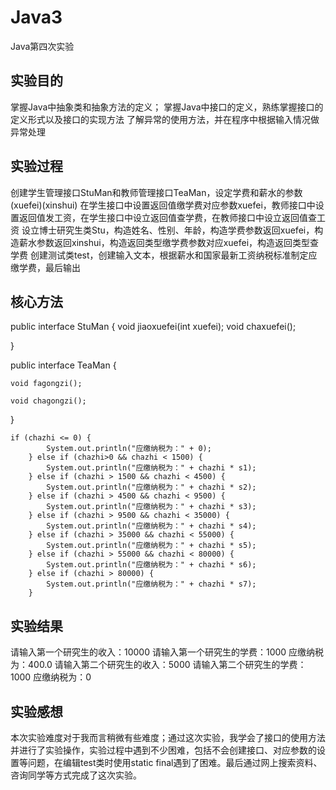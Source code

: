 # Java3
Java第四次实验
## 实验目的
掌握Java中抽象类和抽象方法的定义；
掌握Java中接口的定义，熟练掌握接口的定义形式以及接口的实现方法
了解异常的使用方法，并在程序中根据输入情况做异常处理
## 实验过程
创建学生管理接口StuMan和教师管理接口TeaMan，设定学费和薪水的参数(xuefei)(xinshui)
在学生接口中设置返回值缴学费对应参数xuefei，教师接口中设置返回值发工资，在学生接口中设立返回值查学费，在教师接口中设立返回值查工资
设立博士研究生类Stu，构造姓名、性别、年龄，构造学费参数返回xuefei，构造薪水参数返回xinshui，构造返回类型缴学费参数对应xuefei，构造返回类型查学费
创建测试类test，创建输入文本，根据薪水和国家最新工资纳税标准制定应缴学费，最后输出
## 核心方法
public interface StuMan {
    void jiaoxuefei(int xuefei);
    void chaxuefei();

}

public interface TeaMan {

    void fagongzi();

    void chagongzi();

}

    if (chazhi <= 0) {
            System.out.println("应缴纳税为：" + 0);
        } else if (chazhi>0 && chazhi < 1500) {
            System.out.println("应缴纳税为：" + chazhi * s1);
        } else if (chazhi > 1500 && chazhi < 4500) {
            System.out.println("应缴纳税为：" + chazhi * s2);
        } else if (chazhi > 4500 && chazhi < 9500) {
            System.out.println("应缴纳税为：" + chazhi * s3);
        } else if (chazhi > 9500 && chazhi < 35000) {
            System.out.println("应缴纳税为：" + chazhi * s4);
        } else if (chazhi > 35000 && chazhi < 55000) {
            System.out.println("应缴纳税为：" + chazhi * s5);
        } else if (chazhi > 55000 && chazhi < 80000) {
            System.out.println("应缴纳税为：" + chazhi * s6);
        } else if (chazhi > 80000) {
            System.out.println("应缴纳税为：" + chazhi * s7);
        }

## 实验结果
请输入第一个研究生的收入：10000
请输入第一个研究生的学费：1000
应缴纳税为：400.0
请输入第二个研究生的收入：5000
请输入第二个研究生的学费：1000
应缴纳税为：0

## 实验感想
本次实验难度对于我而言稍微有些难度；通过这次实验，我学会了接口的使用方法并进行了实验操作，实验过程中遇到不少困难，包括不会创建接口、对应参数的设置等问题，在编辑test类时使用static final遇到了困难。最后通过网上搜索资料、咨询同学等方式完成了这次实验。
